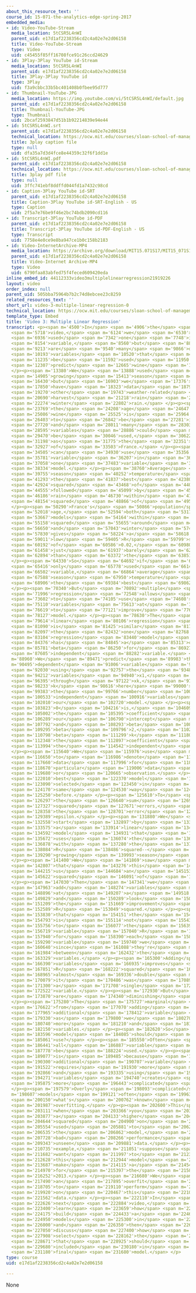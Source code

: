```yaml
---
about_this_resource_text: ''
course_id: 15-071-the-analytics-edge-spring-2017
embedded_media:
- id: Video-YouTube-Stream
  media_location: 5tCSR5L4nWI
  parent_uid: e17d1af2238356cd2c4a02e7e2d06158
  title: Video-YouTube-Stream
  type: Video
  uid: c45455f85ff16708fce91c26ccd24629
- id: 3Play-3Play YouTube id-Stream
  media_location: 5tCSR5L4nWI
  parent_uid: e17d1af2238356cd2c4a02e7e2d06158
  title: 3Play-3Play YouTube id
  type: 3Play
  uid: f3a9cbbc33b5bc401408b0fbee95d777
- id: Thumbnail-YouTube-JPG
  media_location: https://img.youtube.com/vi/5tCSR5L4nWI/default.jpg
  parent_uid: e17d1af2238356cd2c4a02e7e2d06158
  title: Thumbnail-YouTube-JPG
  type: Thumbnail
  uid: 2bcaf2593847d51b1b92214839e94e44
- id: 5tCSR5L4nWI.srt
  parent_uid: e17d1af2238356cd2c4a02e7e2d06158
  technical_location: https://ocw.mit.edu/courses/sloan-school-of-management/15-071-the-analytics-edge-spring-2017/linear-regression/the-statistical-sommelier-an-introduction-to-linear-regression/video-3-multiple-linear-regression/video-3-multiple-linear-regression-0/5tCSR5L4nWI.srt
  title: 3play caption file
  type: null
  uid: dfa35a7d3d4fce8e44359c32f6f1dd1e
- id: 5tCSR5L4nWI.pdf
  parent_uid: e17d1af2238356cd2c4a02e7e2d06158
  technical_location: https://ocw.mit.edu/courses/sloan-school-of-management/15-071-the-analytics-edge-spring-2017/linear-regression/the-statistical-sommelier-an-introduction-to-linear-regression/video-3-multiple-linear-regression/video-3-multiple-linear-regression-0/5tCSR5L4nWI.pdf
  title: 3play pdf file
  type: null
  uid: 3ffc741ebf8ddffd044fd1a7432c98cd
- id: Caption-3Play YouTube id-SRT
  parent_uid: e17d1af2238356cd2c4a02e7e2d06158
  title: Caption-3Play YouTube id-SRT-English - US
  type: Caption
  uid: 2f5a7e76be9f46e2bc74bdb2090cd116
- id: Transcript-3Play YouTube id-PDF
  parent_uid: e17d1af2238356cd2c4a02e7e2d06158
  title: Transcript-3Play YouTube id-PDF-English - US
  type: Transcript
  uid: 7758e4e0ce9e8ba947ce1b0c158b2183
- id: Video-InternetArchive-MP4
  media_location: https://archive.org/download/MIT15.071S17/MIT15_071S17_Session_2.2.05_300k.mp4
  parent_uid: e17d1af2238356cd2c4a02e7e2d06158
  title: Video-Internet Archive-MP4
  type: Video
  uid: 6790faa83abfed75f4feced609420eda
inline_embed_id: 44112333video3multiplelinearregression21919226
layout: video
order_index: null
parent_uid: 505bba75964b7b2c74d8ebcee23c8259
related_resources_text: ''
short_url: video-3-multiple-linear-regression-0
technical_location: https://ocw.mit.edu/courses/sloan-school-of-management/15-071-the-analytics-edge-spring-2017/linear-regression/the-statistical-sommelier-an-introduction-to-linear-regression/video-3-multiple-linear-regression/video-3-multiple-linear-regression-0
template_type: Embed
title: 'Video 3: Multiple Linear Regression'
transcript: <p><span m='4500'>In</span> <span m='4906'>the</span> <span m='5312'>previous</span>
  <span m='5718'>video,</span> <span m='6124'>we</span> <span m='6530'>only</span>
  <span m='6936'>used</span> <span m='7342'>one</span> <span m='7748'>independent</span>
  <span m='8154'>variable,</span> <span m='8560'>but</span> <span m='8886'>there</span>
  <span m='9213'>are</span> <span m='9540'>many</span> <span m='9866'>different</span>
  <span m='10193'>variables</span> <span m='10520'>that</span> <span m='10877'>could</span>
  <span m='11235'>be</span> <span m='11592'>used</span> <span m='11950'>to</span>
  <span m='12307'>predict</span> <span m='12665'>wine</span> <span m='13022'>price.</span>
  </p><p><span m='13380'>We</span> <span m='13888'>used</span> <span m='14396'>average</span>
  <span m='14905'>growing</span> <span m='15413'>season</span> <span m='15921'>temperature,</span>
  <span m='16430'>but</span> <span m='16903'>we</span> <span m='17376'>also</span>
  <span m='17850'>have</span> <span m='18323'>data</span> <span m='18796'>for</span>
  <span m='19270'>other</span> <span m='19743'>weather-related</span> <span m='20216'>variables--</span>
  <span m='20690'>harvest</span> <span m='21218'>rain</span> <span m='21746'>and</span>
  <span m='22274'>winter</span> <span m='22802'>rain.</span> </p><p><span m='23330'>Additionally,</span>
  <span m='23769'>the</span> <span m='24208'>age</span> <span m='24647'>of</span>
  <span m='25086'>wine</span> <span m='25525'>is</span> <span m='25964'>suspected</span>
  <span m='26403'>to</span> <span m='26842'>be</span> <span m='27281'>important,</span>
  <span m='27720'>and</span> <span m='28011'>many</span> <span m='28303'>other</span>
  <span m='28595'>variables</span> <span m='28886'>could</span> <span m='29178'>also</span>
  <span m='29470'>be</span> <span m='30046'>used,</span> <span m='30622'>such</span>
  <span m='31198'>as</span> <span m='31775'>the</span> <span m='32351'>population</span>
  <span m='32927'>of</span> <span m='33503'>France.</span> </p><p><span m='34080'>We</span>
  <span m='34505'>can</span> <span m='34930'>use</span> <span m='35356'>each</span>
  <span m='35781'>variable</span> <span m='36207'>in</span> <span m='36632'>a</span>
  <span m='37058'>one</span> <span m='37483'>variable</span> <span m='37909'>regression</span>
  <span m='38334'>model.</span> </p><p><span m='38760'>Average</span> <span m='39257'>growing</span>
  <span m='39755'>season</span> <span m='40252'>temperature</span> <span m='40750'>gives</span>
  <span m='41293'>the</span> <span m='41837'>best</span> <span m='42380'>R</span>
  <span m='42924'>squared</span> <span m='43468'>of</span> <span m='44011'>0.44,</span>
  <span m='44555'>followed</span> <span m='45099'>by</span> <span m='45642'>harvest</span>
  <span m='46186'>rain</span> <span m='46730'>within</span> <span m='47442'>R</span>
  <span m='48154'>squared</span> <span m='48866'>of</span> <span m='49578'>0.32.</span>
  </p><p><span m='50290'>France's</span> <span m='50866'>population</span> <span m='51442'>and</span>
  <span m='52018'>age,</span> <span m='52594'>both</span> <span m='53170'>give</span>
  <span m='53667'>models</span> <span m='54164'>within</span> <span m='54661'>R</span>
  <span m='55158'>squared</span> <span m='55655'>around</span> <span m='56152'>0.2,</span>
  <span m='56650'>and</span> <span m='57043'>winter</span> <span m='57437'>rain</span>
  <span m='57830'>gives</span> <span m='58224'>a</span> <span m='58618'>pretty</span>
  <span m='59011'>low</span> <span m='59405'>R</span> <span m='59799'>squared</span>
  <span m='60192'>of</span> <span m='60586'>0.02,</span> <span m='60980'>or</span>
  <span m='61458'>just</span> <span m='61937'>barely</span> <span m='62415'>better</span>
  <span m='62894'>than</span> <span m='63372'>the</span> <span m='63851'>baseline.</span>
  </p><p><span m='64330'>So</span> <span m='64692'>if</span> <span m='65054'>we</span>
  <span m='65416'>only</span> <span m='65778'>used</span> <span m='66140'>one</span>
  <span m='66502'>variable,</span> <span m='66864'>average</span> <span m='67226'>growing</span>
  <span m='67588'>season</span> <span m='67950'>temperature</span> <span m='68428'>is</span>
  <span m='68906'>the</span> <span m='69384'>best</span> <span m='69862'>choice.</span>
  </p><p><span m='70340'>But</span> <span m='70892'>multiple</span> <span m='71444'>linear</span>
  <span m='71996'>regression</span> <span m='72548'>allows</span> <span m='73100'>you</span>
  <span m='73602'>to</span> <span m='74105'>use</span> <span m='74608'>multiple</span>
  <span m='75110'>variables</span> <span m='75613'>at</span> <span m='76116'>once</span>
  <span m='76619'>to</span> <span m='77121'>improve</span> <span m='77624'>the</span>
  <span m='78127'>model.</span> </p><p><span m='78630'>The</span> <span m='79122'>multiple</span>
  <span m='79614'>linear</span> <span m='80106'>regression</span> <span m='80598'>model</span>
  <span m='81090'>is</span> <span m='81425'>similar</span> <span m='81761'>to</span>
  <span m='82097'>the</span> <span m='82432'>one</span> <span m='82768'>variable</span>
  <span m='83104'>regression</span> <span m='83440'>model</span> <span m='83908'>that</span>
  <span m='84376'>has</span> <span m='84845'>a</span> <span m='85313'>coefficient</span>
  <span m='85781'>beta</span> <span m='86250'>for</span> <span m='86927'>each</span>
  <span m='87605'>independent</span> <span m='88282'>variable.</span> </p><p><span
  m='88960'>We</span> <span m='89471'>predict</span> <span m='89983'>the</span> <span
  m='90495'>dependent</span> <span m='91006'>variable</span> <span m='91518'>y</span>
  <span m='92030'>using</span> <span m='92757'>the</span> <span m='93485'>independent</span>
  <span m='94212'>variables</span> <span m='94940'>x1,</span> <span m='95667'>x2,</span>
  <span m='96395'>through</span> <span m='97122'>xk,</span> <span m='97850'>where</span>
  <span m='98233'>k</span> <span m='98616'>here</span> <span m='99000'>denotes</span>
  <span m='99383'>the</span> <span m='99766'>number</span> <span m='100150'>of</span>
  <span m='100533'>independent</span> <span m='100916'>variables</span> <span m='101300'>in</span>
  <span m='102010'>our</span> <span m='102720'>model.</span> </p><p><span m='103430'>Beta</span>
  <span m='103823'>0</span> <span m='104216'>is,</span> <span m='104609'>again,</span>
  <span m='105002'>the</span> <span m='105395'>coefficient</span> <span m='105789'>for</span>
  <span m='106289'>our</span> <span m='106790'>intercept</span> <span m='107291'>term,</span>
  <span m='107792'>and</span> <span m='108293'>beta</span> <span m='108794'>1,</span>
  <span m='109295'>beta</span> <span m='109796'>2,</span> <span m='110297'>through</span>
  <span m='110798'>beta</span> <span m='111299'>k</span> <span m='111800'>are</span>
  <span m='112348'>the</span> <span m='112897'>coefficients</span> <span m='113445'>for</span>
  <span m='113994'>the</span> <span m='114542'>independent</span> <span m='115091'>variables.</span>
  </p><p><span m='115640'>We</span> <span m='115976'>use</span> <span m='116313'>i</span>
  <span m='116650'>to</span> <span m='116986'>denote</span> <span m='117323'>the</span>
  <span m='117660'>data</span> <span m='117996'>for</span> <span m='118333'>a</span>
  <span m='118670'>particular</span> <span m='119006'>data</span> <span m='119343'>point</span>
  <span m='119680'>or</span> <span m='120665'>observation.</span> </p><p><span m='121650'>The</span>
  <span m='122010'>best</span> <span m='122370'>model</span> <span m='122730'>is</span>
  <span m='123090'>selected</span> <span m='123450'>in</span> <span m='123810'>the</span>
  <span m='124170'>same</span> <span m='124530'>way</span> <span m='124890'>as</span>
  <span m='125250'>before.</span> </p><p><span m='125610'>To</span> <span m='125953'>minimize</span>
  <span m='126297'>the</span> <span m='126640'>sum</span> <span m='126984'>of</span>
  <span m='127327'>squared</span> <span m='127671'>errors,</span> <span m='128014'>using</span>
  <span m='128358'>the</span> <span m='128701'>error</span> <span m='129045'>terms,</span>
  <span m='129389'>epsilon.</span> </p><p><span m='131880'>We</span> <span m='132219'>can</span>
  <span m='132558'>start</span> <span m='132897'>by</span> <span m='133236'>building</span>
  <span m='133575'>a</span> <span m='133914'>linear</span> <span m='134253'>regression</span>
  <span m='134592'>model</span> <span m='134931'>that</span> <span m='135270'>just</span>
  <span m='135672'>uses</span> <span m='136074'>the</span> <span m='136476'>variable</span>
  <span m='136878'>with</span> <span m='137280'>the</span> <span m='137682'>best</span>
  <span m='138084'>R</span> <span m='138486'>squared--</span> <span m='138888'>average</span>
  <span m='139290'>growing</span> <span m='139993'>season</span> <span m='140696'>temperature.</span>
  </p><p><span m='141400'>We</span> <span m='141869'>saw</span> <span m='142338'>before</span>
  <span m='142807'>that</span> <span m='143276'>this</span> <span m='143745'>gives</span>
  <span m='144215'>us</span> <span m='144684'>an</span> <span m='145153'>R</span>
  <span m='145622'>squared</span> <span m='146091'>of</span> <span m='146560'>0.44.</span>
  </p><p><span m='147030'>Then</span> <span m='147341'>we</span> <span m='147652'>can</span>
  <span m='147963'>add</span> <span m='148274'>variables</span> <span m='148585'>one</span>
  <span m='148896'>at</span> <span m='149207'>a</span> <span m='149518'>time</span>
  <span m='149829'>and</span> <span m='150289'>look</span> <span m='150749'>at</span>
  <span m='151209'>the</span> <span m='151669'>improvement</span> <span m='152129'>in</span>
  <span m='152589'>R</span> <span m='153049'>squared.</span> </p><p><span m='153510'>Note</span>
  <span m='153830'>that</span> <span m='154151'>the</span> <span m='154472'>improvement</span>
  <span m='154793'>is</span> <span m='155114'>not</span> <span m='155435'>equal</span>
  <span m='155756'>to</span> <span m='156077'>the</span> <span m='156398'>one</span>
  <span m='156719'>variable</span> <span m='157040'>R</span> <span m='157490'>squared</span>
  <span m='157940'>for</span> <span m='158390'>each</span> <span m='158840'>independent</span>
  <span m='159290'>variable</span> <span m='159740'>we</span> <span m='160190'>add,</span>
  <span m='160640'>since</span> <span m='161088'>they're</span> <span m='161536'>interactions</span>
  <span m='161984'>between</span> <span m='162432'>the</span> <span m='162880'>independent</span>
  <span m='163329'>variables.</span> </p><p><span m='165300'>Adding</span> <span m='165845'>independent</span>
  <span m='166390'>variables</span> <span m='166935'>improves</span> <span m='167480'>the</span>
  <span m='167851'>R</span> <span m='168222'>squared</span> <span m='168593'>to</span>
  <span m='168965'>almost</span> <span m='169336'>double</span> <span m='169707'>what</span>
  <span m='170079'>it</span> <span m='170486'>was</span> <span m='170893'>with</span>
  <span m='171300'>a</span> <span m='171708'>single</span> <span m='172115'>independent</span>
  <span m='172522'>variable.</span> </p><p><span m='172930'>But</span> <span m='173400'>there</span>
  <span m='173870'>are</span> <span m='174340'>diminishing</span> <span m='174810'>returns.</span>
  </p><p><span m='175280'>The</span> <span m='175727'>marginal</span> <span m='176175'>improvement</span>
  <span m='176622'>from</span> <span m='177070'>adding</span> <span m='177517'>an</span>
  <span m='177965'>additional</span> <span m='178412'>variable</span> <span m='178860'>decreases</span>
  <span m='179330'>as</span> <span m='179800'>we</span> <span m='180270'>add</span>
  <span m='180740'>more</span> <span m='181210'>and</span> <span m='181680'>more</span>
  <span m='182150'>variables.</span> </p><p><span m='182620'>So</span> <span m='183108'>which</span>
  <span m='183596'>model</span> <span m='184085'>should</span> <span m='184573'>we</span>
  <span m='185061'>use?</span> </p><p><span m='185550'>Often</span> <span m='185995'>not</span>
  <span m='186441'>all</span> <span m='186887'>variable</span> <span m='187332'>should</span>
  <span m='187778'>be</span> <span m='188224'>used.</span> </p><p><span m='188670'>This</span>
  <span m='189077'>is</span> <span m='189485'>because</span> <span m='189892'>each</span>
  <span m='190300'>additional</span> <span m='190707'>variable</span> <span m='191115'>used</span>
  <span m='191522'>requires</span> <span m='191930'>more</span> <span m='192398'>data,</span>
  <span m='192866'>and</span> <span m='193335'>using</span> <span m='193803'>more</span>
  <span m='194271'>variables</span> <span m='194740'>creates</span> <span m='195307'>a</span>
  <span m='195875'>more</span> <span m='196443'>complicated</span> <span m='197011'>model.</span>
  </p><p><span m='197579'>Overly</span> <span m='198093'>complicated</span> <span
  m='198607'>models</span> <span m='199121'>often</span> <span m='199635'>cause</span>
  <span m='200150'>what's</span> <span m='200762'>known</span> <span m='201375'>as</span>
  <span m='201987'>overfitting.</span> </p><p><span m='202600'>This</span> <span m='202855'>is</span>
  <span m='203111'>when</span> <span m='203366'>you</span> <span m='203622'>have</span>
  <span m='203877'>a</span> <span m='204133'>higher</span> <span m='204388'>R</span>
  <span m='204644'>squared</span> <span m='204900'>on</span> <span m='205227'>data</span>
  <span m='205554'>used</span> <span m='205881'>to</span> <span m='206208'>create</span>
  <span m='206535'>the</span> <span m='206862'>model,</span> <span m='207190'>but</span>
  <span m='207728'>bad</span> <span m='208266'>performance</span> <span m='208805'>on</span>
  <span m='209343'>unseen</span> <span m='209881'>data.</span> </p><p><span m='210420'>For</span>
  <span m='210735'>example,</span> <span m='211051'>suppose</span> <span m='211366'>we</span>
  <span m='211682'>want</span> <span m='211997'>to</span> <span m='212313'>use</span>
  <span m='212628'>this</span> <span m='212944'>model</span> <span m='213260'>to</span>
  <span m='213687'>make</span> <span m='214115'>a</span> <span m='214542'>prediction</span>
  <span m='214970'>for</span> <span m='215397'>the</span> <span m='215825'>year</span>
  <span m='216252'>2013.</span> </p><p><span m='216680'>We</span> <span m='217085'>expect</span>
  <span m='217490'>an</span> <span m='217895'>overfit</span> <span m='218300'>model</span>
  <span m='218705'>to</span> <span m='219110'>perform</span> <span m='219515'>poorly</span>
  <span m='219920'>on</span> <span m='220467'>this</span> <span m='221015'>new</span>
  <span m='221562'>data.</span> </p><p><span m='222110'>In</span> <span m='222368'>the</span>
  <span m='222626'>next</span> <span m='222884'>video,</span> <span m='223142'>we'll</span>
  <span m='223400'>learn</span> <span m='223659'>how</span> <span m='223917'>to</span>
  <span m='224175'>build</span> <span m='224433'>a</span> <span m='224691'>regression</span>
  <span m='224950'>models</span> <span m='225300'>in</span> <span m='225650'>R</span>
  <span m='226000'>and</span> <span m='226350'>then</span> <span m='226700'>we'll</span>
  <span m='227050'>discuss</span> <span m='227400'>how</span> <span m='227654'>to</span>
  <span m='227908'>select</span> <span m='228162'>the</span> <span m='228417'>variables</span>
  <span m='228671'>that</span> <span m='228925'>should</span> <span m='229180'>be</span>
  <span m='229680'>included</span> <span m='230180'>in</span> <span m='230680'>the</span>
  <span m='231180'>final</span> <span m='231680'>model.</span> </p>
type: course
uid: e17d1af2238356cd2c4a02e7e2d06158

---
```

None
